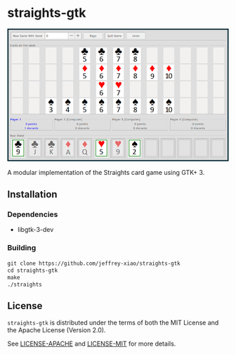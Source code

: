 # straights-gtk

![Screenshot](screenshot.png "Screenshot")

A modular implementation of the Straights card game using GTK+ 3.

## Installation

### Dependencies

 - libgtk-3-dev

### Building

```
git clone https://github.com/jeffrey-xiao/straights-gtk
cd straights-gtk
make
./straights
```

## License

`straights-gtk` is distributed under the terms of both the MIT License and the Apache License
(Version 2.0).

See [LICENSE-APACHE](LICENSE-APACHE) and [LICENSE-MIT](LICENSE-MIT) for more details.
